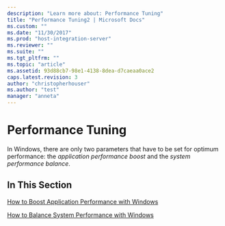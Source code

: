 ```yaml
---
description: "Learn more about: Performance Tuning"
title: "Performance Tuning2 | Microsoft Docs"
ms.custom: ""
ms.date: "11/30/2017"
ms.prod: "host-integration-server"
ms.reviewer: ""
ms.suite: ""
ms.tgt_pltfrm: ""
ms.topic: "article"
ms.assetid: 93d88cb7-98e1-4138-8dea-d7caeaa0ace2
caps.latest.revision: 3
author: "christopherhouser"
ms.author: "test"
manager: "anneta"
---
```

# Performance Tuning
In Windows, there are only two parameters that have to be set for optimum performance: the *application performance boost* and the *system performance balance*.  
  
## In This Section  
 [How to Boost Application Performance with Windows](../core/how-to-boost-application-performance-with-windows1.md)  
  
 [How to Balance System Performance with Windows](../core/how-to-balance-system-performance-with-windows2.md)
